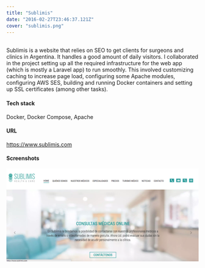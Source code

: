 ```yaml
---
title: "Sublimis"
date: "2016-02-27T23:46:37.121Z"
cover: "sublimis.png"
---
```

<br />
Sublimis is a website that relies on SEO to get clients for surgeons and clinics in Argentina. It handles a good amount of daily visitors.
I collaborated in the project setting up all the required infrastructure for the web app (which is mostly a Laravel app) to run smoothly. This involved customizing caching to increase page load, configuring some Apache modules, configuring AWS SES, building and running Docker containers and setting up SSL certificates (among other tasks).

#### Tech stack
Docker, Docker Compose, Apache

#### URL
https://www.sublimis.com

#### Screenshots

![](sublimis.png)
